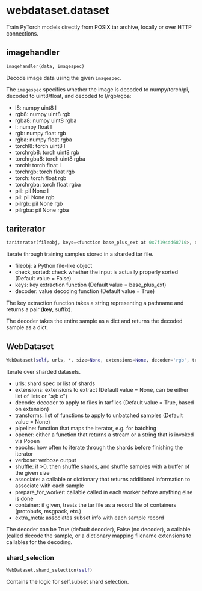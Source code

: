 # webdataset.dataset
Train PyTorch models directly from POSIX tar archive, locally
or over HTTP connections.

## imagehandler
```python
imagehandler(data, imagespec)
```
Decode image data using the given `imagespec`.

The `imagespec` specifies whether the image is decoded
to numpy/torch/pi, decoded to uint8/float, and decoded
to l/rgb/rgba:

- l8: numpy uint8 l
- rgb8: numpy uint8 rgb
- rgba8: numpy uint8 rgba
- l: numpy float l
- rgb: numpy float rgb
- rgba: numpy float rgba
- torchl8: torch uint8 l
- torchrgb8: torch uint8 rgb
- torchrgba8: torch uint8 rgba
- torchl: torch float l
- torchrgb: torch float rgb
- torch: torch float rgb
- torchrgba: torch float rgba
- pill: pil None l
- pil: pil None rgb
- pilrgb: pil None rgb
- pilrgba: pil None rgba


## tariterator
```python
tariterator(fileobj, keys=<function base_plus_ext at 0x7f194dd68710>, decoder=True, suffixes=None, errors=True, container=None)
```

Iterate through training samples stored in a sharded tar file.

- fileobj: a Python file-like object
- check_sorted:  check whether the input is actually properly sorted (Default value = False)
- keys:  key extraction function (Default value = base_plus_ext)
- decoder: value decoding function (Default value = True)

The key extraction function takes a string representing a pathname and
returns a pair (__key__, suffix).

The decoder takes the entire sample as a dict and returns the
decoded sample as a dict.

## WebDataset
```python
WebDataset(self, urls, *, size=None, extensions=None, decoder='rgb', transforms=None, pipeline=None, epochs=1, keys=<function base_plus_ext at 0x7f194dd68710>, opener=<function reader at 0x7f194ddcc560>, errors=True, verbose=False, shuffle=0, associate=None, prepare_for_worker=True, container=None, extra_meta=False)
```
Iterate over sharded datasets.

- urls: shard spec or list of shards
- extensions: extensions to extract (Default value = None, can be either list of lists or "a;b c")
- decode: decoder to apply to files in tarfiles (Default value = True, based on extension)
- transforms: list of functions to apply to unbatched samples (Default value = None)
- pipeline: function that maps the iterator, e.g. for batching
- opener: either a function that returns a stream or a string that is invoked via Popen
- epochs: how often to iterate through the shards before finishing the iterator
- verbose: verbose output
- shuffle: if >0, then shuffle shards, and shuffle samples with a buffer of the given size
- associate: a callable or dictionary that returns additional information to associate with each sample
- prepare_for_worker: callable called in each worker before anything else is done
- container: if given, treats the tar file as a record file of containers (protobufs, msgpack, etc.)
- extra_meta: associates subset info with each sample record

The decoder can be True (default decoder), False (no decoder), a callable (called
decode the sample, or a dictionary mapping filename extensions to callables for
the decoding.

### shard_selection
```python
WebDataset.shard_selection(self)
```
Contains the logic for self.subset shard selection.
